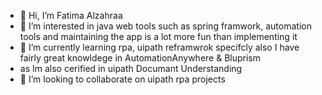 - 👋 Hi, I’m Fatima Alzahraa 
- 👀 I’m interested in java web tools such as spring framwork, automation tools and maintaining the app is a lot more fun than implementing it 
- 🌱 I’m currently learning rpa, uipath reframwrok specifcly also I have fairly great knowldege in AutomationAnywhere & Bluprism
- as Im also cerified in uipath Documant Understanding
- 💞️ I’m looking to collaborate on uipath rpa projects 

<!---
Fatoma97/Fatoma97 is a ✨ special ✨ repository because its `README.md` (this file) appears on your GitHub profile.
You can click the Preview link to take a look at your changes.
--->
